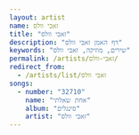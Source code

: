```yaml
---
layout: artist
name: זאבי וולס
title: "זאבי וולס"
description: "דף האמן זאבי וולס"
keywords: "שירים, מוזיקה, זאבי וולס"
permalink: /artists/זאבי-וולס/
redirect_from:
  - /artists/list/זאבי וולס
songs:
  - number: "32710"
    name: "אחת שאלתי"
    album: "סינגלים"
    artist: "זאבי וולס"
---
```

